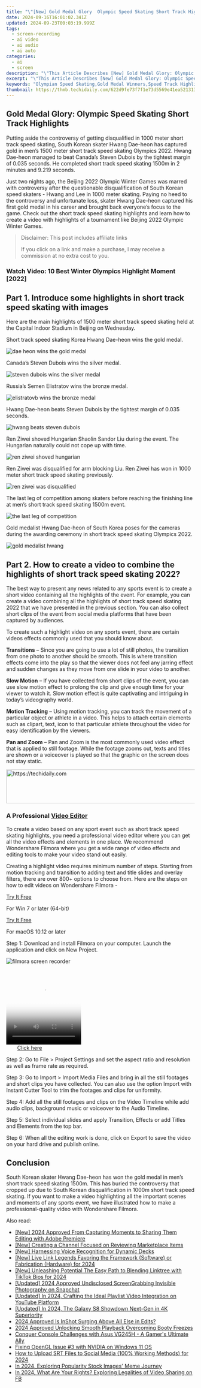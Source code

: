 ```yaml
---
title: "\"[New] Gold Medal Glory  Olympic Speed Skating Short Track Highlights for 2024\""
date: 2024-09-16T16:01:02.341Z
updated: 2024-09-23T00:03:19.999Z
tags: 
  - screen-recording
  - ai video
  - ai audio
  - ai auto
categories: 
  - ai
  - screen
description: "\"This Article Describes [New] Gold Medal Glory: Olympic Speed Skating Short Track Highlights for 2024\""
excerpt: "\"This Article Describes [New] Gold Medal Glory: Olympic Speed Skating Short Track Highlights for 2024\""
keywords: "Olympian Speed Skating,Gold Medal Winners,Speed Track Highlights,Short Track Glory,Olympic Ice Racing,Glory Gold Champions,Ice Skating Podiums"
thumbnail: https://thmb.techidaily.com/622d9fe73f7f1e73d5569e41ea521313a670d1c14e23661bf478ad1eace74e43.jpg
---
```


## Gold Medal Glory: Olympic Speed Skating Short Track Highlights

Putting aside the controversy of getting disqualified in 1000 meter short track speed skating, South Korean skater Hwang Dae-heon has captured gold in men’s 1500 meter short track speed skating Olympics 2022\. Hwang Dae-heon managed to beat Canada’s Steven Dubois by the tightest margin of 0.035 seconds. He completed short track speed skating 1500m in 2 minutes and 9.219 seconds.

Just two nights ago, the Beijing 2022 Olympic Winter Games was marred with controversy after the questionable disqualification of South Korean speed skaters - Hwang and Lee in 1000 meter skating. Paying no heed to the controversy and unfortunate loss, skater Hwang Dae-heon captured his first gold medal in his career and brought back everyone’s focus to the game. Check out the short track speed skating highlights and learn how to create a video with highlights of a tournament like Beijing 2022 Olympic Winter Games.

>  Disclaimer: This post includes affiliate links
>
>  If you click on a link and make a purchase, I may receive a commission at no extra cost to you.
>

### Watch Video: 10 Best Winter Olympics Highlight Moment \[2022\]

## Part 1\. Introduce some highlights in short track speed skating with images

Here are the main highlights of 1500 meter short track speed skating held at the Capital Indoor Stadium in Beijing on Wednesday.

Short track speed skating Korea Hwang Dae-heon wins the gold medal.

![dae heon wins the gold medal](https://images.wondershare.com/filmora/article-images/dae-heon-wins-the-gold-medal.jpg)

Canada’s Steven Dubois wins the silver medal.

![steven dubois wins the silver medal](https://images.wondershare.com/filmora/article-images/steven-dubois-wins-the-silver-medal.jpg)

Russia’s Semen Elistratov wins the bronze medal.

![elistratovb wins the bronze medal](https://images.wondershare.com/filmora/article-images/elistratov-wins-the-bronze-medal.jpg)

Hwang Dae-heon beats Steven Dubois by the tightest margin of 0.035 seconds.

![hwang beats steven dubois](https://images.wondershare.com/filmora/article-images/hwang-beats-steven-dubois.jpg)

Ren Ziwei shoved Hungarian Shaolin Sandor Liu during the event. The Hungarian naturally could not cope up with time.

![ren ziwei shoved hungarian](https://images.wondershare.com/filmora/article-images/ren-ziwei-shoved-hungarian.jpg)

Ren Ziwei was disqualified for arm blocking Liu. Ren Ziwei has won in 1000 meter short track speed skating previously.

![ren ziwei was disqualified](https://images.wondershare.com/filmora/article-images/ren-ziwei-was-disqualified.jpg)

The last leg of competition among skaters before reaching the finishing line at men’s short track speed skating 1500m event.

![the last leg of competition](https://images.wondershare.com/filmora/article-images/the-last-leg-of-competition.jpg)

Gold medalist Hwang Dae-heon of South Korea poses for the cameras during the awarding ceremony in short track speed skating Olympics 2022.

![gold medalist hwang](https://images.wondershare.com/filmora/article-images/gold-medalist-hwang.jpg)

## Part 2\. How to create a video to combine the highlights of short track speed skating 2022?

The best way to present any news related to any sports event is to create a short video containing all the highlights of the event. For example, you can create a video combining all the highlights of short track speed skating 2022 that we have presented in the previous section. You can also collect short clips of the event from social media platforms that have been captured by audiences.

To create such a highlight video on any sports event, there are certain videos effects commonly used that you should know about.

**Transitions** – Since you are going to use a lot of still photos, the transition from one photo to another should be smooth. This is where transition effects come into the play so that the viewer does not feel any jarring effect and sudden changes as they move from one slide in your video to another.

**Slow Motion** – If you have collected from short clips of the event, you can use slow motion effect to prolong the clip and give enough time for your viewer to watch it. Slow motion effect is quite captivating and intriguing in today’s videography world.

**Motion Tracking** – Using motion tracking, you can track the movement of a particular object or athlete in a video. This helps to attach certain elements such as clipart, text, icon to that particular athlete throughout the video for easy identification by the viewers.

**Pan and Zoom** – Pan and Zoom is the most commonly used video effect that is applied to still footage. While the footage zooms out, texts and titles are shown or a voiceover is played so that the graphic on the screen does not stay static.

<!-- affiliate ads begin -->
<a href="https://laganoo.pxf.io/c/5597632/1484939/16446" target="_top" id="1484939">
  <img src="//a.impactradius-go.com/display-ad/16446-1484939" border="0" alt="https://techidaily.com" width="728" height="90"/>
</a>
<img height="0" width="0" src="https://laganoo.pxf.io/i/5597632/1484939/16446" style="position:absolute;visibility:hidden;" border="0" />
<!-- affiliate ads end -->

### A Professional [Video Editor](https://tools.techidaily.com/wondershare/filmora/download/)

To create a video based on any sport event such as short track speed skating highlights, you need a professional video editor where you can get all the video effects and elements in one place. We recommend Wondershare Filmora where you get a wide range of video effects and editing tools to make your video stand out easily.

Creating a highlight video requires minimum number of steps. Starting from motion tracking and transition to adding text and title slides and overlay filters, there are over 800+ options to choose from. Here are the steps on how to edit videos on Wondershare Filmora -

[Try It Free](https://tools.techidaily.com/wondershare/filmora/download/)

For Win 7 or later (64-bit)

[Try It Free](https://tools.techidaily.com/wondershare/filmora/download/)

For macOS 10.12 or later

Step 1: Download and install Filmora on your computer. Launch the application and click on New Project.

![filmora screen recorder](https://images.wondershare.com/filmora/article-images/filmora-record-screen.jpg)

<!-- affiliate ads begin -->
<span id="1328683">
					<video width="200" height="200" style="cursor:pointer"
           poster="//a.impactradius-go.com/display-clicktoplayimage/1328683.png"
           onclick="if(!this.playClicked){this.play();this.setAttribute('controls',true);this.playClicked=true;}">
	   <source src="//a.impactradius-go.com/display-ad/15852-1328683">
	   <img src="//a.impactradius-go.com/display-clicktoplayimage/1328683.png" style="border: none; height: 100%; width: 100%; object-fit: contain">
	</video>
	<div style="width:125px;text-align:center"><a href="javascript:window.open(decodeURIComponent('https%3A%2F%2Fthefitville.pxf.io%2Fc%2F5597632%2F1328683%2F15852'), '_blank');void(0);">Click here</a></div>
</span>
<img height="0" width="0" src="https://imp.pxf.io/i/5597632/1328683/15852" style="position:absolute;visibility:hidden;" border="0" />
<!-- affiliate ads end -->

Step 2: Go to File > Project Settings and set the aspect ratio and resolution as well as frame rate as required.

Step 3: Go to Import > Import Media Files and bring in all the still footages and short clips you have collected. You can also use the option Import with Instant Cutter Tool to trim the footages and clips for uniformity.

Step 4: Add all the still footages and clips on the Video Timeline while add audio clips, background music or voiceover to the Audio Timeline.

Step 5: Select individual slides and apply Transition, Effects or add Titles and Elements from the top bar.

Step 6: When all the editing work is done, click on Export to save the video on your hard drive and publish online.

## Conclusion

South Korean skater Hwang Dae-heon has won the gold medal in men’s short track speed skating 1500m. This has buried the controversy that cropped up due to South Korean disqualification in 1000m short track speed skating. If you want to make a video highlighting all the important scenes and moments of any sports event, we have illustrated how to make a professional-quality video with Wondershare Filmora.


<ins class="adsbygoogle"
     style="display:block"
     data-ad-format="autorelaxed"
     data-ad-client="ca-pub-7571918770474297"
     data-ad-slot="1223367746"></ins>



<ins class="adsbygoogle"
     style="display:block"
     data-ad-client="ca-pub-7571918770474297"
     data-ad-slot="8358498916"
     data-ad-format="auto"
     data-full-width-responsive="true"></ins>


<span class="atpl-alsoreadstyle">Also read:</span>
<div><ul>
<li><a href="https://eaxpv-info.techidaily.com/new-2024-approved-from-capturing-moments-to-sharing-them-editing-with-adobe-premiere/"><u>[New] 2024 Approved From Capturing Moments to Sharing Them Editing with Adobe Premiere</u></a></li>
<li><a href="https://extra-resources.techidaily.com/new-creating-a-channel-focused-on-reviewing-marketplace-items/"><u>[New] Creating a Channel Focused on Reviewing Marketplace Items</u></a></li>
<li><a href="https://fox-access.techidaily.com/new-harnessing-voice-recognition-for-dynamic-decks/"><u>[New] Harnessing Voice Recognition for Dynamic Decks</u></a></li>
<li><a href="https://article-knowledge.techidaily.com/new-live-link-legends-favoring-the-framework-software-or-fabrication-hardware-for-2024/"><u>[New] Live Link Legends Favoring the Framework (Software) or Fabrication (Hardware) for 2024</u></a></li>
<li><a href="https://fox-access.techidaily.com/new-unleashing-potential-the-easy-path-to-blending-linktree-with-tiktok-bios-for-2024/"><u>[New] Unleashing Potential The Easy Path to Blending Linktree with TikTok Bios for 2024</u></a></li>
<li><a href="https://snapchat-videos.techidaily.com/updated-2024-approved-undisclosed-screengrabbing-invisible-photography-on-snapchat/"><u>[Updated] 2024 Approved Undisclosed ScreenGrabbing Invisible Photography on Snapchat</u></a></li>
<li><a href="https://fox-access.techidaily.com/updated-in-2024-crafting-the-ideal-playlist-video-integration-on-youtube-platform/"><u>[Updated] In 2024, Crafting the Ideal Playlist Video Integration on YouTube Platform</u></a></li>
<li><a href="https://fox-access.techidaily.com/updated-in-2024-the-galaxy-s8-showdown-next-gen-in-4k-superiority/"><u>[Updated] In 2024, The Galaxy S8 Showdown Next-Gen in 4K Superiority</u></a></li>
<li><a href="https://extra-guidance.techidaily.com/2024-approved-is-inshot-surging-above-all-else-in-edits/"><u>2024 Approved Is InShot Surging Above All Else in Edits?</u></a></li>
<li><a href="https://fox-links.techidaily.com/2024-approved-unlocking-smooth-playback-overcoming-booty-freezes/"><u>2024 Approved Unlocking Smooth Playback Overcoming Booty Freezes</u></a></li>
<li><a href="https://buynow-help.techidaily.com/conquer-console-challenges-with-asus-vg245h-a-gamers-ultimate-ally/"><u>Conquer Console Challenges with Asus VG245H - A Gamer's Ultimate Ally</u></a></li>
<li><a href="https://win11-tips.techidaily.com/fixing-opengl-issue-3-with-nvidia-on-windows-11-os/"><u>Fixing OpenGL Issue #3 with NVIDIA on Windows 11 OS</u></a></li>
<li><a href="https://fox-access.techidaily.com/how-to-upload-srt-files-to-social-media-100-working-methods-for-2024/"><u>How to Upload SRT Files to Social Media (100% Working Methods) for 2024</u></a></li>
<li><a href="https://fox-access.techidaily.com/in-2024-exploring-popularity-stock-images-meme-journey/"><u>In 2024, Exploring Popularity Stock Images' Meme Journey</u></a></li>
<li><a href="https://facebook-video-content.techidaily.com/in-2024-what-are-your-rights-exploring-legalities-of-video-sharing-on-fb/"><u>In 2024, What Are Your Rights? Exploring Legalities of Video Sharing on FB</u></a></li>
</ul></div>

